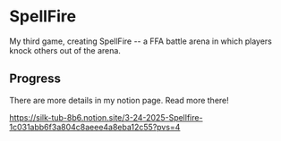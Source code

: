 # SpellFire
My third game, creating SpellFire -- a FFA battle arena in which players knock others out of the arena.

## Progress
There are more details in my notion page. Read more there!

https://silk-tub-8b6.notion.site/3-24-2025-Spellfire-1c031abb6f3a804c8aeee4a8eba12c55?pvs=4
